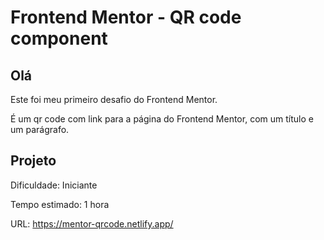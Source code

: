 # Frontend Mentor - QR code component

## Olá

Este foi meu primeiro desafio do Frontend Mentor.

É um qr code com link para a página do Frontend Mentor, com um título e um parágrafo.

## Projeto

Dificuldade: Iniciante

Tempo estimado: 1 hora

URL: https://mentor-qrcode.netlify.app/
